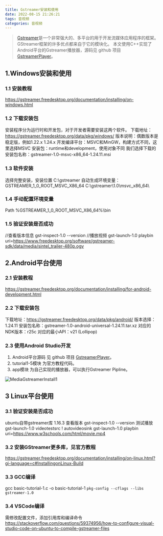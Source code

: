 ```yaml
---
title: Gstreamer安装和使用
date: 2022-08-15 21:26:21
tags: 音视频
categories: 音视频
---
```


> [Gstreamer](https://gstreamer.freedesktop.org)是一个非常强大的、多平台的用于开发流媒体应用程序的框架。GStreamer框架的许多优点都来自于它的模块化。
> 本文使用C++实现了Android平台的Gstreamer播放器，源码见 github 项目 [GstreamerPlayer](https://github.com/yadiq/GstreamerPlayer)。

## 1.Windows安装和使用
### 1.1 安装教程
https://gstreamer.freedesktop.org/documentation/installing/on-windows.html

### 1.2 下载安装包
安装程序分为运行时和开发包，对于开发者需要安装这两个软件。
下载地址：https://gstreamer.freedesktop.org/data/pkg/windows/
版本说明：偶数版本是稳定版，例如1.22.x 1.24.x
开发编译平台：MSVC和MinGW，构建方式不同，这里选择MSVC
安装包：runtime和development，使用对象不同
我们选择下载的安装包名称：gstreamer-1.0-msvc-x86_64-1.24.11.msi

### 1.3 软件安装
选择完整安装，安装位置 C:\gstreamer
自动生成环境变量：
GSTREAMER_1_0_ROOT_MSVC_X86_64 
C:\gstreamer\1.0\msvc_x86_64\

### 1.4 手动配置环境变量
Path %GSTREAMER_1_0_ROOT_MSVC_X86_64%\bin

### 1.5 验证安装是否成功
//查看版本信息
gst-inspect-1.0 --version
//播放视频
gst-launch-1.0 playbin uri=https://www.freedesktop.org/software/gstreamer-sdk/data/media/sintel_trailer-480p.ogv

## 2.Android平台使用
### 2.1 安装教程
https://gstreamer.freedesktop.org/documentation/installing/for-android-development.html

### 2.2 下载安装包
下载地址：https://gstreamer.freedesktop.org/data/pkg/android/
版本选择：1.24.11
安装包名称：gstreamer-1.0-android-universal-1.24.11.tar.xz
对应的NDK版本：r25c
对应的最小API：v21 (Lollipop)

### 2.3 使用Android Studio开发
1. Android平台源码
见 github 项目 [GstreamerPlayer](https://github.com/yadiq/GstreamerPlayer)。
2. tutorial1-5模块
为官方教程代码。
3. app模块
为自己实现的播放器，可以执行Gstreamer Pipline。

![MediaGstreamerInstall1](/images/MediaGstreamerInstall1.png)

## 3 Linux平台使用
### 3.1 验证安装是否成功
ubuntu自带gstreamer库 1.16.3
查看版本 
gst-inspect-1.0 --version
测试播放 
gst-launch-1.0 videotestsrc ! autovideosink
gst-launch-1.0 playbin uri=https://www.w3schools.com/html/movie.mp4

### 3.2 安装GStreamer更多库，见官方教程
https://gstreamer.freedesktop.org/documentation/installing/on-linux.html?gi-language=c#InstallingonLinux-Build

### 3.3 GCC编译
gcc basic-tutorial-1.c -o basic-tutorial-1 `pkg-config --cflags --libs gstreamer-1.0`

### 3.4 VSCode编译
需修改配置文件，添加引用库和编译命令
https://stackoverflow.com/questions/59374956/how-to-configure-visual-studio-code-on-ubuntu-to-compile-gstreamer-files


